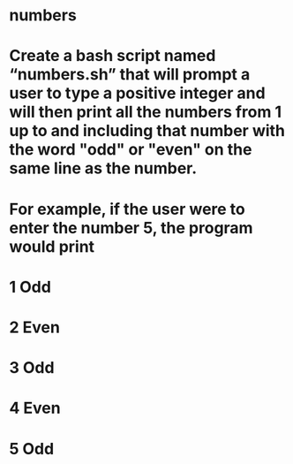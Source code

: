 # numbers
# Create a bash script named “numbers.sh” that will prompt a user to type a positive integer and will then print all the numbers from 1 up to and including that number with the word "odd" or "even" on the same line as the number.

# For example, if the user were to enter the number 5, the program would print
# 1 Odd
# 2 Even
# 3 Odd
# 4 Even
# 5 Odd
